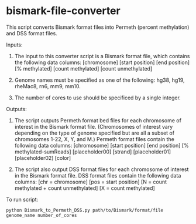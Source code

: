 # bismark-file-converter
This script converts Bismark format files into Permeth (percent methylation) and DSS format files. 

Inputs: 

1. The input to this converter script is a Bismark format file, which contains the following data columns:
[chromosome] [start position] [end position] [% methylated] [count methylated] [count unmethylated]

2. Genome names must be specified as one of the following: hg38, hg19, rheMac8, rn6, mm9, mm10.

3. The number of cores to use should be specificed by a single integer. 

Outputs:

1. The script outputs Permeth format bed files for each chromosome of interest in the Bismark format file. 
(Chromosomes of interest vary depending on the type of genome specified but are all a subset of chromosomes 1-22, X, Y, and M.)
Permeth format files contain the following data columns:
[chromosome] [start position] [end position] [% methylated-sumReads] [placeholder00] [strand] [placeholder01] [placeholder02] [color] 

2. The script also output DSS format files for each chromosome of interest in the Bismark format file. 
DSS format files contain the following data columns:
[chr = chromosome] [pos = start position] [N = count methylated + count unmethylated] [X = count methylated]

To run script:
```
python Bismark_to_Permeth_DSS.py path/to/Bismark/format/file genome_name number_of_cores 
```

